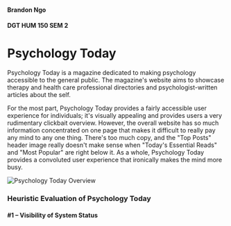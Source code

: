 #### Brandon Ngo
#### DGT HUM 150 SEM 2

# Psychology Today
Psychology Today is a magazine dedicated to making psychology accessible to the general public. The magazine's website aims to showcase therapy and health care professional directories and psychologist-written articles about the self.  

For the most part, Psychology Today provides a fairly accessible user experience for individuals; it's visually appealing and provides users a very rudimentary clickbait overview. However, the overall website has so much information concentrated on one page that makes it difficult to really pay any mind to any one thing. There's too much copy, and the "Top Posts" header image really doesn't make sense when "Today's Essential Reads" and "Most Popular" are right below it. As a whole, Psychology Today provides a convoluted user experience that ironically makes the mind more busy.

![Psychology Today Overview](https://github.com/brandonngo72/DH150-class/blob/master/Psychology%20Today%20Overview.png)


### Heuristic Evaluation of Psychology Today

#### #1 – Visibility of System Status

